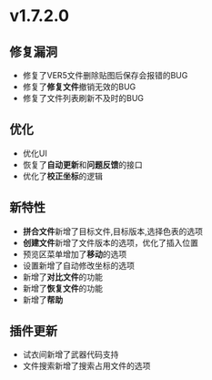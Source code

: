 # v1.7.2.0

## 修复漏洞

  + 修复了VER5文件删除贴图后保存会报错的BUG
  + 修复了**修复文件**撤销无效的BUG
  + 修复了文件列表刷新不及时的BUG
  
## 优化

  + 优化UI
  + 恢复了**自动更新**和**问题反馈**的接口
  + 优化了**校正坐标**的逻辑
## 新特性

  + **拼合文件**新增了目标文件,目标版本,选择色表的选项
  + **创建文件**新增了文件版本的选项，优化了插入位置
  + 预览区菜单增加了**移动**的选项
  + 设置新增了自动修改坐标的选项
  + 新增了**对比文件**的功能
  + 新增了**恢复文件**的功能
  + 新增了**帮助**
  
## 插件更新

  + 试衣间新增了武器代码支持
  + 文件搜索新增了搜索占用文件的选项